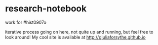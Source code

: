 # research-notebook
work for #hist0907o

iterative process going on here, not quite up and running, but feel free to look around! My cool site is available at http://giuliaforsythe.github.io
